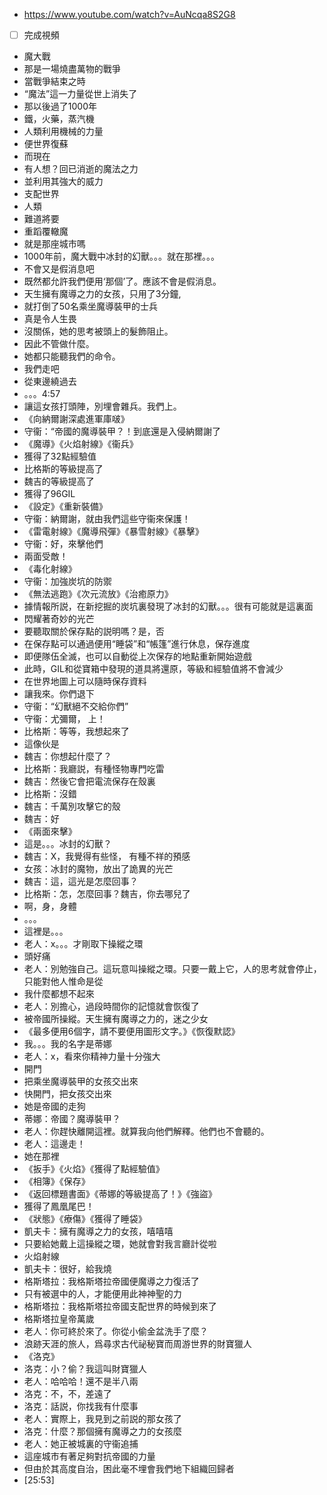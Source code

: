 - https://www.youtube.com/watch?v=AuNcqa8S2G8
- [ ] 完成視頻

- 魔大戰
- 那是一場燒盡萬物的戰爭
- 當戰爭結束之時
- “魔法”這一力量從世上消失了
- 那以後過了1000年
- 鐵，火藥，蒸汽機
- 人類利用機械的力量
- 便世界復蘇
- 而現在
- 有人想？回已消逝的魔法之力
- 並利用其強大的威力
- 支配世界
- 人類
- 難道將要
- 重蹈覆轍魔
- 就是那座城市嗎
- 1000年前，魔大戰中冰封的幻獸。。。就在那裡。。。
- 不會又是假消息吧
- 既然都允許我們便用‘那個’了。應該不會是假消息。
- 天生擁有魔導之力的女孩，只用了3分鐘,
- 就打倒了50名乘坐魔導裝甲的士兵
- 真是令人生畏
- 沒關係，她的思考被頭上的髮飾阻止。
- 因此不管做什麼。
- 她都只能聽我們的命令。
- 我們走吧
- 從東邊繞過去
- 。。。4:57
- 讓這女孩打頭陣，別埋會雜兵。我們上。
- 《向納爾謝深處進軍庫啵》
- 守衞：“帝國的魔導裝甲？！到底還是入侵納爾謝了
- 《魔導》《火焰射線》《衞兵》
- 獲得了32點經驗值
- 比格斯的等級提高了
- 魏吉的等級提高了
- 獲得了96GIL
- 《設定》《重新裝備》
- 守衞：納爾謝，就由我們這些守衞來保護！
- 《雷電射線》《魔導飛彈》《暴雪射線》《暴擊》
- 守衞：好，來擊他們
- 兩面受敵！
- 《毒化射線》
- 守衞：加強炭坑的防禦
- 《無法逃跑》《次元流放》《治癒原力》
- 據情報所説，在新挖掘的炭坑裏發現了冰封的幻獸。。。很有可能就是這裏面
- 閃耀著奇妙的光芒
- 要聽取關於保存點的説明嗎？是，否
- 在保存點可以通過便用“睡袋”和“帳篷”進行休息，保存進度
- 即便隊伍全滅，也可以自動從上次保存的地點重新開始遊戲
- 此時，GIL和從寶箱中發現的道具將還原，等級和經驗值將不會減少
- 在世界地圖上可以隨時保存資料
- 讓我來。你們退下
- 守衞：“幻獸絕不交給你們”
- 守衞：尤彌爾， 上！
- 比格斯：等等，我想起來了
- 這像伙是
- 魏吉：你想起什麼了？
- 比格斯：我廳説，有種怪物專門吃雷
- 魏吉：然後它會把電流保存在殼裏
- 比格斯：沒錯
- 魏吉：千萬別攻擊它的殼
- 魏吉：好
- 《兩面來擊》
- 這是。。。冰封的幻獸？
- 魏吉：X，我覺得有些怪， 有種不祥的預感
- 女孩：冰封的魔物，放出了詭異的光芒
- 魏吉：這，這光是怎麼回事？
- 比格斯：怎，怎麼回事？魏吉，你去哪兒了
- 啊，身，身體
- 。。。
- 這裡是。。。
- 老人：x。。。才剛取下操縱之環
- 頭好痛
- 老人：別勉強自己。這玩意叫操縱之環。只要一戴上它，人的思考就會停止，只能對他人惟命是從
- 我什麼都想不起來
- 老人：別擔心，過段時間你的記憶就會恢復了
- 被帝國所操縱。天生擁有魔導之力的，迷之少女
- 《最多便用6個字，請不要便用圖形文字。》《恢復默認》
- 我。。。我的名字是蒂娜
- 老人：x，看來你精神力量十分強大
- 開門
- 把乘坐魔導裝甲的女孩交出來
- 快開門，把女孩交出來
- 她是帝國的走狗
- 蒂娜：帝國？魔導裝甲？
- 老人：你趕快離開這裡。就算我向他們解釋。他們也不會聽的。
- 老人：這邊走！
- 她在那裡
- 《扳手》《火焰》《獲得了點經驗值》
- 《相簿》《保存》
- 《返回標題書面》《蒂娜的等級提高了！》《強盜》
- 獲得了鳳凰尾巴！
- 《狀態》《療傷》《獲得了睡袋》
- 凱夫卡：擁有魔導之力的女孩，嘻嘻嘻
- 只要給她戴上這操縱之環，她就會對我言廳計從啦
- 火焰射線
- 凱夫卡：很好，給我燒
- 格斯塔拉：我格斯塔拉帝國便魔導之力復活了
- 只有被選中的人，才能便用此神神聖的力
- 格斯塔拉：我格斯塔拉帝國支配世界的時候到來了
- 格斯塔拉皇帝萬歲
- 老人：你可終於來了。你從小偷金盆洗手了麼？
- 浪跡天涯的旅人，爲尋求古代祕秘寶而周游世界的財寶獵人
- 《洛克》
- 洛克：小？偷？我這叫財寶獵人
- 老人：哈哈哈！還不是半八兩
- 洛克：不，不，差遠了
- 洛克：話説，你找我有什麼事
- 老人：實際上，我見到之前説的那女孩了
- 洛克：什麼？那個擁有魔導之力的女孩麼
- 老人：她正被城裏的守衞追捕
- 這座城市有著足夠對抗帝國的力量
- 但由於其高度自治，困此毫不埋會我們地下組織回歸者
- [25:53]
